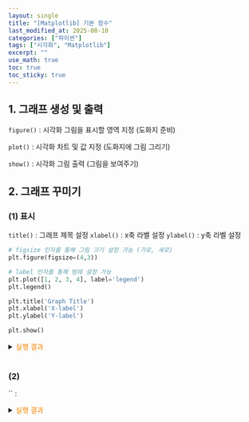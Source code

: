 ```yaml
---
layout: single
title: "[Matplotlib] 기본 함수"
last_modified_at: 2025-08-10
categories: ["파이썬"]
tags: ["시각화", "Matplotlib"]
excerpt: ""
use_math: true
toc: true
toc_sticky: true
---
```


## 1. 그래프 생성 및 출력

`figure()` : 시각화 그림을 표시할 영역 지정 (도화지 준비)

`plot()` : 시각화 차트 및 값 지정 (도화지에 그림 그리기)

`show()` : 시각화 그림 출력 (그림을 보여주기)

## 2. 그래프 꾸미기

### (1) 표시

`title()` : 그래프 제목 설정
`xlabel()` : x축 라벨 설정
`ylabel()` : y축 라벨 설정

```python
# figsize 인자를 통해 그림 크기 설정 가능 (가로, 세로)
plt.figure(figsize=(4,3))

# label 인자를 통해 범례 설정 가능
plt.plot([1, 2, 3, 4], label='legend')
plt.legend()

plt.title('Graph Title')
plt.xlabel('X-label')
plt.ylabel('Y-label')

plt.show()
```

<details>
<summary><font color='#F28500'>실행 결과</font></summary>
<div markdown="1">

<center><img src='{{"/assets/images/파이썬/시각화-plt-0.png" | relative_url}}' width="60%"></center>

</div>
</details>
<br>


### (2)

`` : 

<details>
<summary><font color='#F28500'>실행 결과</font></summary>
<div markdown="1">

<center><img src='{{"/assets/images/논문리뷰/Textual Inversion-0.png" | relative_url}}' width="100%"></center>

</div>
</details>
<br>
